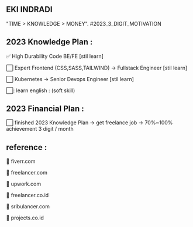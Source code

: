 ## EKI INDRADI

"TIME > KNOWLEDGE > MONEY". #2023_3_DIGIT_MOTIVATION

## 2023 Knowledge Plan :

:white_check_mark: High Durability Code BE/FE [stil learn]

:white_large_square: Expert Frontend (CSS,SASS,TAILWIND) -> Fullstack Engineer [stil learn]
 
:white_large_square: Kubernetes -> Senior Devops Engineer [stil learn]

:white_large_square:: learn english : (soft skill)


## 2023 Financial Plan :

:white_large_square: finished 2023 Knowledge Plan  -> get freelance job -> 70%~100% achievement 3 digit / month





## reference : 

:link: fiverr.com

:link: freelancer.com

:link: upwork.com

:link: freelancer.co.id

:link: sribulancer.com

:link: projects.co.id
